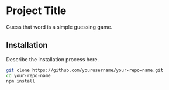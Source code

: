 # Project Title

Guess that word is a simple guessing game.

## Installation

Describe the installation process here.

```bash
git clone https://github.com/yourusername/your-repo-name.git
cd your-repo-name
npm install